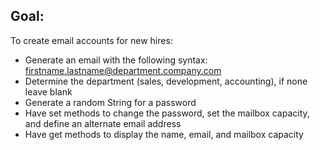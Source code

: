 

## Goal:

To create email accounts for new hires:

* Generate an email with the following syntax: firstname.lastname@department.company.com
* Determine the department (sales, development, accounting), if none leave blank
* Generate a random String for a password
* Have set methods to change the password, set the mailbox capacity, and define an alternate email address
* Have get methods to display the name, email, and mailbox capacity



